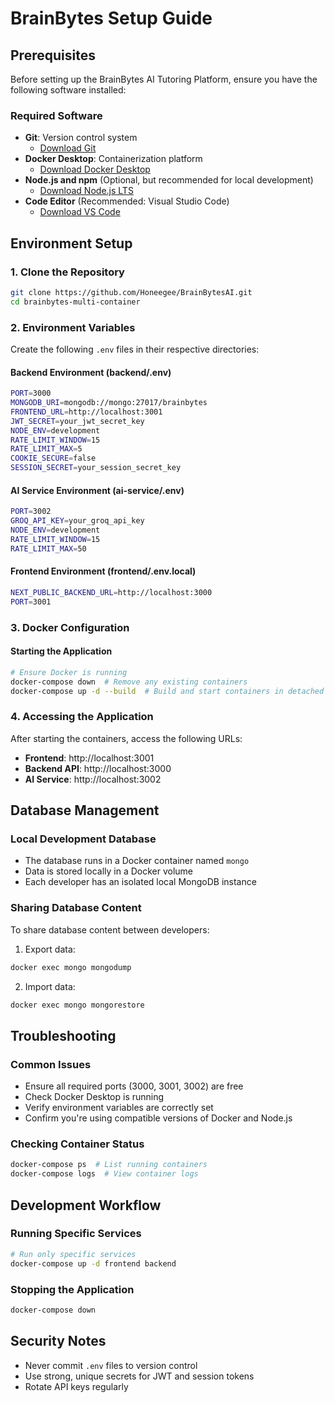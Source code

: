 # BrainBytes Setup Guide

## Prerequisites

Before setting up the BrainBytes AI Tutoring Platform, ensure you have the following software installed:

### Required Software
- **Git**: Version control system
  - [Download Git](https://git-scm.com/downloads)
- **Docker Desktop**: Containerization platform
  - [Download Docker Desktop](https://www.docker.com/products/docker-desktop/)
- **Node.js and npm** (Optional, but recommended for local development)
  - [Download Node.js LTS](https://nodejs.org/)
- **Code Editor** (Recommended: Visual Studio Code)
  - [Download VS Code](https://code.visualstudio.com/download)

## Environment Setup

### 1. Clone the Repository
```bash
git clone https://github.com/Honeegee/BrainBytesAI.git
cd brainbytes-multi-container
```

### 2. Environment Variables

Create the following `.env` files in their respective directories:

#### Backend Environment (backend/.env)
```bash
PORT=3000
MONGODB_URI=mongodb://mongo:27017/brainbytes
FRONTEND_URL=http://localhost:3001
JWT_SECRET=your_jwt_secret_key
NODE_ENV=development
RATE_LIMIT_WINDOW=15
RATE_LIMIT_MAX=5
COOKIE_SECURE=false
SESSION_SECRET=your_session_secret_key
```

#### AI Service Environment (ai-service/.env)
```bash
PORT=3002
GROQ_API_KEY=your_groq_api_key
NODE_ENV=development
RATE_LIMIT_WINDOW=15
RATE_LIMIT_MAX=50
```

#### Frontend Environment (frontend/.env.local)
```bash
NEXT_PUBLIC_BACKEND_URL=http://localhost:3000
PORT=3001
```

### 3. Docker Configuration

#### Starting the Application
```bash
# Ensure Docker is running
docker-compose down  # Remove any existing containers
docker-compose up -d --build  # Build and start containers in detached mode
```

### 4. Accessing the Application

After starting the containers, access the following URLs:
- **Frontend**: http://localhost:3001
- **Backend API**: http://localhost:3000
- **AI Service**: http://localhost:3002

## Database Management

### Local Development Database
- The database runs in a Docker container named `mongo`
- Data is stored locally in a Docker volume
- Each developer has an isolated local MongoDB instance

### Sharing Database Content
To share database content between developers:

1. Export data:
```bash
docker exec mongo mongodump
```

2. Import data:
```bash
docker exec mongo mongorestore
```

## Troubleshooting

### Common Issues
- Ensure all required ports (3000, 3001, 3002) are free
- Check Docker Desktop is running
- Verify environment variables are correctly set
- Confirm you're using compatible versions of Docker and Node.js

### Checking Container Status
```bash
docker-compose ps  # List running containers
docker-compose logs  # View container logs
```

## Development Workflow

### Running Specific Services
```bash
# Run only specific services
docker-compose up -d frontend backend
```

### Stopping the Application
```bash
docker-compose down
```

## Security Notes
- Never commit `.env` files to version control
- Use strong, unique secrets for JWT and session tokens
- Rotate API keys regularly
